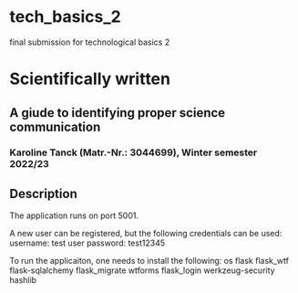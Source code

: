 # tech_basics_2
final submission for technological basics 2

# Scientifically written
## A giude to identifying proper science communication
### Karoline Tanck (Matr.-Nr.: 3044699), Winter semester 2022/23

## Description

The application runs on port 5001.

A new user can be registered, but the following credentials can be used:
  username: test user
  password: test12345

To run the applicaiton, one needs to install the following:
  os
  flask
  flask_wtf
  flask-sqlalchemy
  flask_migrate
  wtforms
  flask_login
  werkzeug-security
  hashlib
